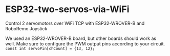 # ESP32-two-servos-via-WiFi
Control 2 servomotors over WiFi TCP with ESP32-WROVER-B and RoboRemo Joystick

We used an ESP32-WROVER-B board, but other boards should work as well.
Make sure to configure the PWM output pins according to your circuit.
<code>const int servoPin[chCount] = {13, 12};</code>
